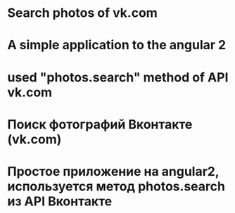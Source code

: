 # Search photos of vk.com
# A simple application to the angular 2
# used "photos.search" method of API vk.com


# Поиск фотографий Вконтакте (vk.com)
# Простое приложение на angular2, используется метод photos.search из API Вконтакте
